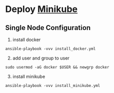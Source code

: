 # Deploy [Minikube](https://minikube.sigs.k8s.io/docs/start/)

## Single Node Configuration
1. install docker

`ansible-playbook -vvv install_docker.yml`

2. add user and group to user

`sudo usermod -aG docker $USER && newgrp docker`

3. install minikube

`ansible-playbook -vvv install_minikube.yml`

